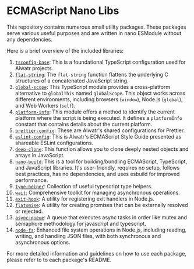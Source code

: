 # ECMAScript Nano Libs

This repository contains numerous small utility packages. These packages serve various useful purposes and are written in nano ESModule without any dependencies.

Here is a brief overview of the included libraries:

1. [`tsconfig-base`](./packages/tsconfig-base/README.md): This is a foundational TypeScript configuration used for Alwatr projects.
2. [`flat-string`](./packages/flat-string/README.md): The `flat-string` function flattens the underlying C structures of a concatenated JavaScript string.
3. [`global-scope`](./packages/global-scope/README.md): This TypeScript module provides a cross-platform alternative to `globalThis` named `globalScope`. This object works across different environments, including browsers (`window`), Node.js (`global`), and Web Workers (`self`).
4. [`platform-info`](./packages/platform-info/README.md): This module offers a method to identify the current platform where the script is being executed. It defines a `platformInfo` constant that contains details about the current platform.
5. [`prettier-config`](./packages/prettier-config/README.md): These are Alwatr's shared configurations for Prettier.
6. [`eslint-config`](./packages/eslint-config/README.md): This is Alwatr's ECMAScript Style Guide presented as shareable ESLint configurations.
7. [`deep-clone`](./packages/deep-clone/README.md): This function allows you to clone deeply nested objects and arrays in JavaScript.
8. [`nano-build`](./packages/nano-build/README.md): This is a tool for building/bundling ECMAScript, TypeScript, and JavaScript libraries. It's user-friendly, requires no setup, follows best practices, has no dependencies, and uses esbuild for improved performance.
9. [`type-helper`](./packages/type-helper/README.md): Collection of useful typescript type helpers.
10. [`wait`](./packages/wait/README.md): Comprehensive toolkit for managing asynchronous operations.
11. [`exit-hook`](./packages/exit-hook/README.md): A utility for registering exit handlers in Node.js.
12. [`flatomise`](./packages/flatomise/README.md): A utility for creating promises that can be externally resolved or rejected.
13. [`async-queue`](./packages/async-queue/README.md): A queue that executes async tasks in order like mutex and semaphore methodology for javascript and typescript.
14. [`node-fs`](./packages/node-fs/README.md): Enhanced file system operations in Node.js, including reading, writing, and handling JSON files, with both synchronous and asynchronous options.

For more detailed information and guidelines on how to use each package, please refer to to each package's README.
